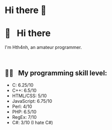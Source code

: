 # Hi there 👋

<!--
**hth4nh/hth4nh** is a ✨ _special_ ✨ repository because its `README.md` (this file) appears on your GitHub profile.

Here are some ideas to get you started:

- 🔭 I’m currently working on ...
- 🌱 I’m currently learning ...
- 👯 I’m looking to collaborate on ...
- 🤔 I’m looking for help with ...
- 💬 Ask me about ...
- 📫 How to reach me: ...
- 😄 Pronouns: ...
- ⚡ Fun fact: ...
-->
# 👋 &nbsp; Hi there
I'm Hth4nh, an amateur programmer.

&nbsp;

## 👨‍💻 &nbsp; My programming skill level:
 - C: 6.25/10
 - C++: 6.5/10
 - HTML/CSS: 5/10
 - JavaScript: 6.75/10
 - Perl: 4/10
 - PHP: 6.5/10
 - RegEx: 7/10
 - C#: 3/10 (I hate C#)
